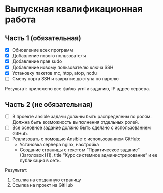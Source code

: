 # Выпускная квалификационная работа

## Часть 1 (обязательная)

- [x] Обновление всех программ
- [x] Добавление нового пользователя
- [x] Добавление прав sudo
- [x] Добавление новому пользователю ключа SSH
- [x] Установку пакетов mc, htop, atop, ncdu
- [ ] Смену порта SSH и закрытие доступа по паролю

Результат: приложено все файлы yml к заданию, IP адрес сервера.

## Часть 2 (не обязательная)

- [ ] В проекте ansible задачи должны быть распределены по ролям. Должна быть возможность выполнения отдельных ролей.
- [ ] Все основное задание должно быть сделано с использованием GitHub.
- [ ] Реализовать с помощью Ansible c использованием GitHub:
  - Установка сервера nginx, настройка
  - Создание страницы с текстом “Практическое задание” (Заголовок H1), title “Курс системное администрирование” и ее публикация в сеть.

Результат:

1. Ссылка на созданную страницу
2. Ссыпка на проект на GitHub
